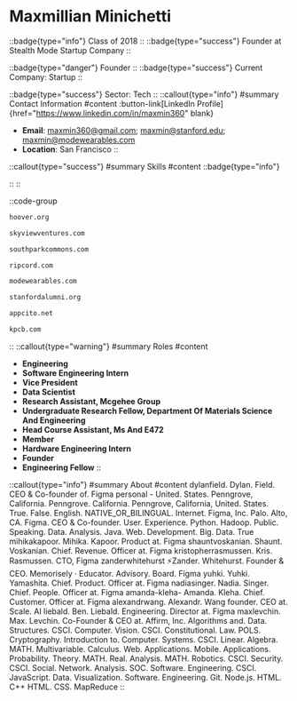 # Maxmillian Minichetti
::badge{type="info"}
Class of 2018
::
::badge{type="success"}
Founder at Stealth Mode Startup Company
::

::badge{type="danger"}
Founder
::
::badge{type="success"}
Current Company: Startup
::

::badge{type="success"}
Sector: Tech
::
::callout{type="info"}
#summary
Contact Information
#content
:button-link[LinkedIn Profile]{href="https://www.linkedin.com/in/maxmin360" blank}
- **Email**: maxmin360@gmail.com; maxmin@stanford.edu; maxmin@modewearables.com
- **Location**: San Francisco
::

::callout{type="success"}
#summary
Skills
#content
::badge{type="info"}

::
::

::code-group
```bash [Hoover Institution at Stanford University]
hoover.org
```
```bash [Skyview Ventures]
skyviewventures.com
```
```bash [South Park Commons]
southparkcommons.com
```
```bash [Ripcord]
ripcord.com
```
```bash [Modewearables]
modewearables.com
```
```bash [Standford Alumni]
stanfordalumni.org
```
```bash [Stealth Mode Startup Company]
appcito.net
```
```bash [Kleiner Perkins Caufield & Byers]
kpcb.com
```
::
::callout{type="warning"}
#summary
Roles
#content
- **Engineering**
- **Software Engineering Intern**
- **Vice President**
- **Data Scientist**
- **Research Assistant, Mcgehee Group**
- **Undergraduate Research Fellow, Department Of Materials Science And Engineering**
- **Head Course Assistant, Ms And E472**
- **Member**
- **Hardware Engineering Intern**
- **Founder**
- **Engineering Fellow**
::

::callout{type="info"}
#summary
About
#content
dylanfield. Dylan. Field. CEO & Co-founder of. Figma personal - United. States. Penngrove, California. Penngrove. California. Penngrove, California, United. States. True. False. English. NATIVE_OR_BILINGUAL. Internet. Figma, Inc. Palo. Alto, CA. Figma. CEO & Co-founder. User. Experience. Python. Hadoop. Public. Speaking. Data. Analysis. Java. Web. Development. Big. Data. True mihikakapoor. Mihika. Kapoor. Product at. Figma shauntvoskanian. Shaunt. Voskanian. Chief. Revenue. Officer at. Figma kristopherrasmussen. Kris. Rasmussen. CTO, Figma zanderwhitehurst ⚡️Zander. Whitehurst. Founder & CEO. Memorisely · Educator. Advisory. Board. Figma yuhki. Yuhki. Yamashita. Chief. Product. Officer at. Figma nadiasinger. Nadia. Singer. Chief. People. Officer at. Figma amanda-kleha- Amanda. Kleha. Chief. Customer. Officer at. Figma alexandrwang. Alexandr. Wang founder. CEO at. Scale. AI liebald. Ben. Liebald. Engineering. Director at. Figma maxlevchin. Max. Levchin. Co-Founder & CEO at. Affirm, Inc. Algorithms and. Data. Structures. CSCI. Computer. Vision. CSCI. Constitutional. Law. POLS. Cryptography. Introduction to. Computer. Systems. CSCI. Linear. Algebra. MATH. Multivariable. Calculus. Web. Applications. Mobile. Applications. Probability. Theory. MATH. Real. Analysis. MATH. Robotics. CSCI. Security. CSCI. Social. Network. Analysis. SOC. Software. Engineering. CSCI. JavaScript. Data. Visualization. Software. Engineering. Git. Node.js. HTML. C++ HTML. CSS. MapReduce
::

